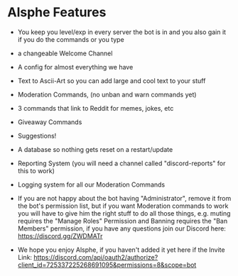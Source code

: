 # Alsphe Features

- You keep you level/exp in every server the bot is in and you also gain it if you do the commands or you type
- a changeable Welcome Channel
- A config for almost everything we have
- Text to Ascii-Art so you can add large and cool text to your stuff
- Moderation Commands, (no unban and warn commands yet)
- 3 commands that link to Reddit for memes, jokes, etc
- Giveaway Commands
- Suggestions!
- A database so nothing gets reset on a restart/update
- Reporting System (you will need a channel called "discord-reports" for this to work)
- Logging system for all our Moderation Commands

- If you are not happy about the bot having "Administrator", remove it from the bot's permission list, but if you want Moderation commands to work you will have to give him the right stuff to do all those things, e.g. muting requires the "Manage Roles" Permission and Banning requires the "Ban Members" permission, if you have any questions join our Discord here: https://discord.gg/ZWDMATr

- We hope you enjoy Alsphe, if you haven't added it yet here if the Invite Link: https://discord.com/api/oauth2/authorize?client_id=725337225268691095&permissions=8&scope=bot 
